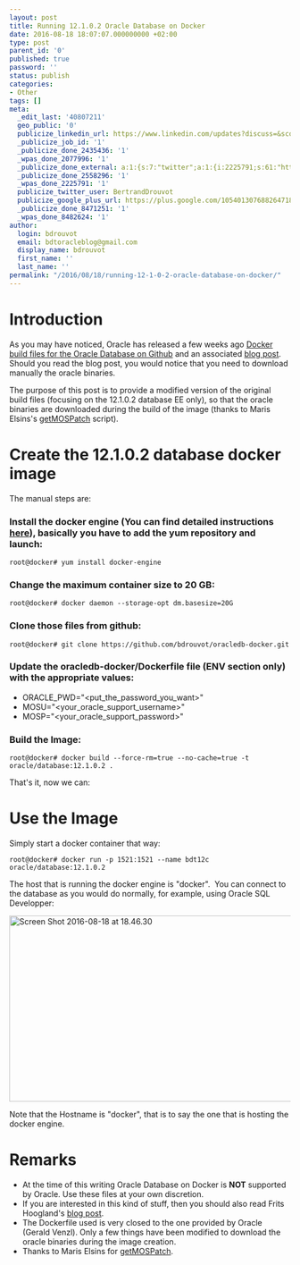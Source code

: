 ```yaml
---
layout: post
title: Running 12.1.0.2 Oracle Database on Docker
date: 2016-08-18 18:07:07.000000000 +02:00
type: post
parent_id: '0'
published: true
password: ''
status: publish
categories:
- Other
tags: []
meta:
  _edit_last: '40807211'
  geo_public: '0'
  publicize_linkedin_url: https://www.linkedin.com/updates?discuss=&scope=16310177&stype=M&topic=6172086245448048640&type=U&a=hTS2
  _publicize_job_id: '1'
  _publicize_done_2435436: '1'
  _wpas_done_2077996: '1'
  _publicize_done_external: a:1:{s:7:"twitter";a:1:{i:2225791;s:61:"https://twitter.com/BertrandDrouvot/status/766320560691290112";}}
  _publicize_done_2558296: '1'
  _wpas_done_2225791: '1'
  publicize_twitter_user: BertrandDrouvot
  publicize_google_plus_url: https://plus.google.com/105401307688264718604/posts/5UGjaWZa2ZH
  _publicize_done_8471251: '1'
  _wpas_done_8482624: '1'
author:
  login: bdrouvot
  email: bdtoracleblog@gmail.com
  display_name: bdrouvot
  first_name: ''
  last_name: ''
permalink: "/2016/08/18/running-12-1-0-2-oracle-database-on-docker/"
---
```


Introduction
============

As you may have noticed, Oracle has released a few weeks ago [Docker build files for the Oracle Database on Github](https://github.com/oracle/docker-images/tree/master/OracleDatabase "Oracle Database Docker build files") and an associated [blog post](https://blogs.oracle.com/developer/entry/creating_and_oracle_database_docker). Should you read the blog post, you would notice that you need to download manually the oracle binaries.

The purpose of this post is to provide a modified version of the original build files (focusing on the 12.1.0.2 database EE only), so that the oracle binaries are downloaded during the build of the image (thanks to Maris Elsins's [getMOSPatch](https://www.pythian.com/blog/getmospatch-sh-downloading-patches-from-my-oracle-support/) script).

Create the 12.1.0.2 database docker image
=========================================

The manual steps are:

### Install the docker engine (You can find detailed instructions [here](https://docs.docker.com/engine/installation/linux/)), basically you have to add the yum repository and launch:

    root@docker# yum install docker-engine

### Change the maximum container size to 20 GB:

    root@docker# docker daemon --storage-opt dm.basesize=20G

### Clone those files from github:

    root@docker# git clone https://github.com/bdrouvot/oracledb-docker.git

### Update the oracledb-docker/Dockerfile file (ENV section only) with the appropriate values:

-   ORACLE\_PWD="&lt;put\_the\_password\_you\_want&gt;"
-   MOSU="&lt;your\_oracle\_support\_username&gt;"
-   MOSP="&lt;your\_oracle\_support\_password&gt;"

### Build the Image:

    root@docker# docker build --force-rm=true --no-cache=true -t oracle/database:12.1.0.2 .

That's it, now we can:

Use the Image
=============

Simply start a docker container that way:

    root@docker# docker run -p 1521:1521 --name bdt12c oracle/database:12.1.0.2

The host that is running the docker engine is "docker".  You can connect to the database as you would do normally, for example, using Oracle SQL Developper:

[<img src="{{ site.baseurl }}/assets/images/screen-shot-2016-08-18-at-18-46-30.png" class="aligncenter size-full wp-image-3120" width="640" height="333" alt="Screen Shot 2016-08-18 at 18.46.30" />](https://bdrouvot.wordpress.com/2016/08/18/running-12-1-0-2-oracle-database-on-docker/screen-shot-2016-08-18-at-18-46-30/)

Note that the Hostname is "docker", that is to say the one that is hosting the docker engine.

Remarks
=======

-   At the time of this writing Oracle Database on Docker is **NOT** supported by Oracle. Use these files at your own discretion.
-   If you are interested in this kind of stuff, then you should also read Frits Hoogland's [blog post](https://fritshoogland.wordpress.com/2016/08/02/a-total-unattended-install-of-linux-and-the-oracle-database/).
-   The Dockerfile used is very closed to the one provided by Oracle (Gerald Venzl). Only a few things have been modified to download the oracle binaries during the image creation.
-   Thanks to Maris Elsins for [getMOSPatch](https://www.pythian.com/blog/getmospatch-sh-downloading-patches-from-my-oracle-support/).
